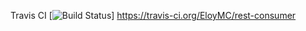 Travis CI
[![Build Status](https://travis-ci.org/EloyMC/rest-consumer.svg?branch=master)]
https://travis-ci.org/EloyMC/rest-consumer
